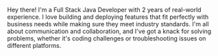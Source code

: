 Hey there! I'm a Full Stack Java Developer with 2 years of real-world experience. I love building and deploying features that fit perfectly with business needs while making sure they meet industry standards. I'm all about communication and collaboration, and I've got a knack for solving problems, whether it's coding challenges or troubleshooting issues on different platforms.
